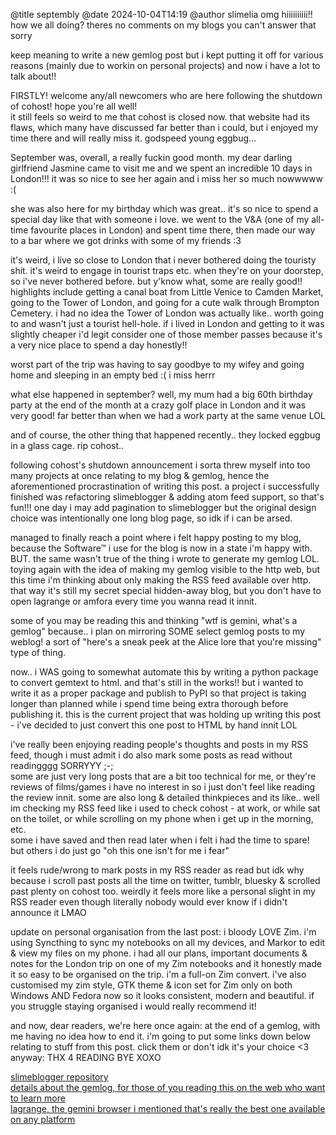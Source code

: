 @title septembly @date 2024-10-04T14:19 @author slimelia
omg hiiiiiiiiii!! how we all doing? theres no comments on my blogs you can't answer that sorry

keep meaning to write a new gemlog post but i kept putting it off for various reasons (mainly due to workin on personal projects) and now i have a lot to talk about!!

FIRSTLY! welcome any/all newcomers who are here following the shutdown of cohost! hope you're all well!<br />
it still feels so weird to me that cohost is closed now. that website had its flaws, which many have discussed far better than i could, but i enjoyed my time there and will really miss it. godspeed young eggbug...

September was, overall, a really fuckin good month. my dear darling girlfriend Jasmine came to visit me and we spent an incredible 10 days in London!!! it was so nice to see her again and i miss her so much nowwwww :(

she was also here for my birthday which was great.. it's so nice to spend a special day like that with someone i love. we went to the V&A (one of my all-time favourite places in London) and spent time there, then made our way to a bar where we got drinks with some of my friends :3

it's weird, i live so close to London that i never bothered doing the touristy shit. it's weird to engage in tourist traps etc. when they're on your doorstep, so i've never bothered before. but y'know what, some are really good!! highlights include getting a canal boat from Little Venice to Camden Market, going to the Tower of London, and going for a cute walk through Brompton Cemetery. i had no idea the Tower of London was actually like.. worth going to and wasn't just a tourist hell-hole. if i lived in London and getting to it was slightly cheaper i'd legit consider one of those member passes because it's a very nice place to spend a day honestly!!

worst part of the trip was having to say goodbye to my wifey and going home and sleeping in an empty bed :( i miss herrr

what else happened in september? well, my mum had a big 60th birthday party at the end of the month at a crazy golf place in London and it was very good! far better than when we had a work party at the same venue LOL

and of course, the other thing that happened recently.. they locked eggbug in a glass cage. rip cohost..

following cohost's shutdown announcement i sorta threw myself into too many projects at once relating to my blog & gemlog, hence the aforementioned procrastination of writing this post. a project i successfully finished was refactoring slimeblogger & adding atom feed support, so that's fun!!! one day i may add pagination to slimeblogger but the original design choice was intentionally one long blog page, so idk if i can be arsed.

managed to finally reach a point where i felt happy posting to my blog, because the Software™ i use for the blog is now in a state i'm happy with.<br />
BUT. the same wasn't true of the thing i wrote to generate my gemlog LOL. toying again with the idea of making my gemlog visible to the http web, but this time i'm thinking about only making the RSS feed available over http. that way it's still my secret special hidden-away blog, but you don't have to open lagrange or amfora every time you wanna read it innit.

some of you may be reading this and thinking "wtf is gemini, what's a gemlog" because.. i plan on mirroring SOME select gemlog posts to my weblog! a sort of "here's a sneak peek at the Alice lore that you're missing" type of thing.

now.. i WAS going to somewhat automate this by writing a python package to convert gemtext to html. and that's still in the works!! but i wanted to write it as a proper package and publish to PyPI so that project is taking longer than planned while i spend time being extra thorough before publishing it. this is the current project that was holding up writing this post - i've decided to just convert this one post to HTML by hand innit LOL

i've really been enjoying reading people's thoughts and posts in my RSS feed, though i must admit i do also mark some posts as read without readingggg SORRYYY ;-;<br />
some are just very long posts that are a bit too technical for me, or they're reviews of films/games i have no interest in so i just don't feel like reading the review innit. some are also long & detailed thinkpieces and its like.. well im checking my RSS feed like i used to check cohost - at work, or while sat on the toilet, or while scrolling on my phone when i get up in the morning, etc.<br />
some i have saved and then read later when i felt i had the time to spare! but others i do just go "oh this one isn't for me i fear"

it feels rude/wrong to mark posts in my RSS reader as read but idk why because i scroll past posts all the time on twitter, tumblr, bluesky & scrolled past plenty on cohost too. weirdly it feels more like a personal slight in my RSS reader even though literally nobody would ever know if i didn't announce it LMAO

update on personal organisation from the last post: i bloody LOVE Zim. i'm using Syncthing to sync my notebooks on all my devices, and Markor to edit & view my files on my phone. i had all our plans, important documents & notes for the London trip on one of my Zim notebooks and it honestly made it so easy to be organised on the trip. i'm a full-on Zim convert. i've also customised my zim style, GTK theme & icon set for Zim only on both Windows AND Fedora now so it looks consistent, modern and beautiful. if you struggle staying organised i would really recommend it!

and now, dear readers, we're here once again: at the end of a gemlog, with me having no idea how to end it. i'm going to put some links down below relating to stuff from this post. click them or don't idk it's your choice <3 <br />
anyway: THX 4 READING BYE XOXO

[slimeblogger repository](https://github.com/slimelia/slimeblogger) <br />
[details about the gemlog, for those of you reading this on the web who want to learn more](https://tilde.town/~slimelia/pages/gemlog.html) <br />
[lagrange, the gemini browser i mentioned that's really the best one available on any platform](https://gmi.skyjake.fi/lagrange/)
